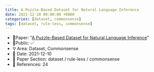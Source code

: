 ```yaml
---
title: A Puzzle-Based Dataset for Natural Language Inference
date: 2021-12-10 00:00:00 +0800
categories: [dataset, commonsense]
tags: [dataset, rule-less, commonsense]
---
```


- 📙Paper: "[A Puzzle-Based Dataset for Natural Language Inference](https://www.semanticscholar.org/paper/A-Puzzle-Based-Dataset-for-Natural-Language-Szomiu-Groza/4d62505fb04d207b7b71124f1c49225b35e800f0)"
- 🔑Public: ✅
- ⚲ Area: Dataset, Commonsense
- 📅 Date: 2021-12-10
- 🔎 Paper Section: dataset / rule-less / commonsense
- 📝 References: 24
